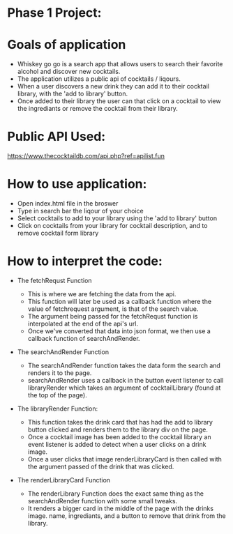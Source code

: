 # Phase 1 Project: 

# Goals of application 

* Whiskey go go is a search app that allows users to search their favorite alcohol and discover new cocktails. 
* The application utilizes a public api of cocktails / liqours.
* When a user discovers a new drink they can add it to their cocktail library, with the 'add to library' button.
* Once added to their library the user can that click on a cocktail to view the ingrediants or remove the cocktail from their library.  

# Public API Used: 

https://www.thecocktaildb.com/api.php?ref=apilist.fun


# How to use application:

* Open index.html file in the broswer 
* Type in search bar the liqour of your choice 
* Select cocktails to add to your library using the 'add to library' button
*  Click on cocktails from your library for cocktail description, and to remove cocktail form library 

# How to interpret the code:

* The fetchRequst Function 

    - This is where we are fetching the data from the api. 
    - This function will later be used as a callback function where the value of fetchrequest argument, is that of the search value. 
    - The argument being passed for the fetchRequst function is interpolated at the end of the api's url. 
    - Once we've converted that data into json format, we then use a callback function of searchAndRender.

* The searchAndRender Function 

    - The searchAndRender function takes the data form the search and renders it to the page.
    - searchAndRender uses a callback in the button event listener to call libraryRender which takes an argument of cocktailLibrary (found at the top of the page).

* The libraryRender Function: 
    - This function takes the drink card that has had the add to library button clicked and renders them to the library div on the page.
    - Once a cocktail image has been added to the cocktail library an event listener is added to detect when a user clicks on a drink image. 
    - Once a user clicks that image renderLibraryCard is then called with the argument passed of the drink that was clicked. 

* The renderLibraryCard Function 
    - The renderLibrary Function does the exact same thing as the searchAndRender function with some small tweaks.
    - It renders a bigger card in the middle of the page with the drinks image. name, ingrediants, and a button to remove that drink from the library. 

    
    

